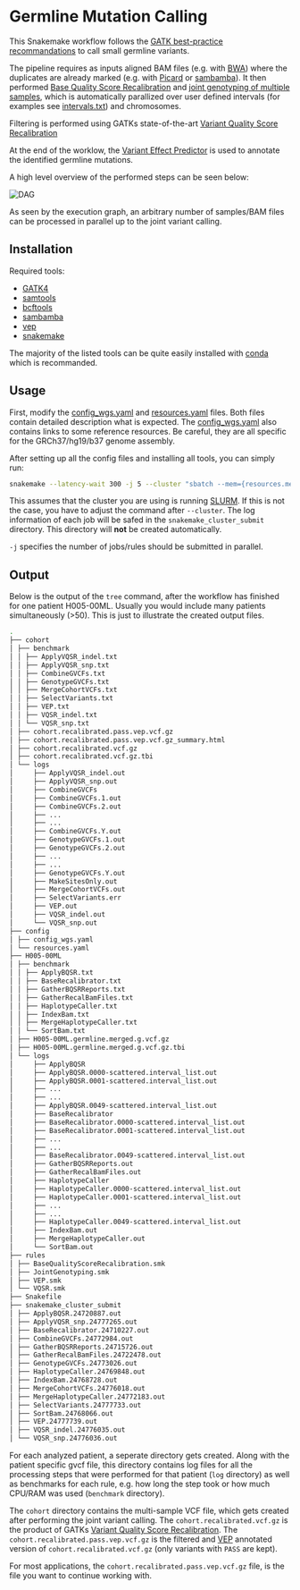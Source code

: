 # Germline Mutation Calling
This Snakemake workflow follows the
[GATK best-practice recommandations](https://gatk.broadinstitute.org/hc/en-us/articles/360035535932-Germline-short-variant-discovery-SNPs-Indels-) 
to call small germline variants.

The pipeline requires as inputs aligned BAM files (e.g. with [BWA](http://bio-bwa.sourceforge.net/bwa.shtml)) 
where the duplicates are already marked (e.g. with [Picard](https://gatk.broadinstitute.org/hc/en-us/articles/360037052812-MarkDuplicates-Picard-)
or [sambamba](https://lomereiter.github.io/sambamba/docs/sambamba-markdup.html)).
It then performed [Base Quality Score Recalibration](https://gatk.broadinstitute.org/hc/en-us/articles/360035890531-Base-Quality-Score-Recalibration-BQSR-) 
and [joint genotyping of multiple samples](https://gatk.broadinstitute.org/hc/en-us/articles/360035535932-Germline-short-variant-discovery-SNPs-Indels-),
which is automatically parallized over user defined intervals (for examples see [intervals.txt](inputs/WGS-interval-files-excluding-supercontigs/intervals.txt)) and chromosomes. 

Filtering is performed using GATKs state-of-the-art [Variant Quality Score Recalibration](https://gatk.broadinstitute.org/hc/en-us/articles/360035531112--How-to-Filter-variants-either-with-VQSR-or-by-hard-filtering)
 
At the end of the worklow, the [Variant Effect Predictor](https://www.ensembl.org/info/docs/tools/vep/index.html) is used to annotate the identified germline mutations.
 

A high level overview of the performed steps can be seen below: 

![DAG](imgs/dag.svg)

As seen by the execution graph, an arbitrary number of samples/BAM files 
can be processed in parallel up to the joint variant calling.

## Installation 
Required tools:
- [GATK4](https://github.com/broadinstitute/gatk/) 
- [samtools](http://www.htslib.org/download/) 
- [bcftools](http://www.htslib.org/download/) 
- [sambamba](https://lomereiter.github.io/sambamba/index.html)
- [vep](https://m.ensembl.org/info/docs/tools/vep/script/vep_download.html)
- [snakemake](https://snakemake.readthedocs.io/en/stable/) 

The majority of the listed tools can be quite easily installed with [conda](https://docs.conda.io/en/latest/) which is recommanded. 

## Usage
First, modify the [config_wgs.yaml](config/config_wgs.yaml) and [resources.yaml](config/resources.yaml) files.
Both files contain detailed description what is expected. The [config_wgs.yaml](config/config_wgs.yaml) also contains 
links to some reference resources. Be careful, they are all specific for the GRCh37/hg19/b37 genome assembly. 

After setting up all the config files and installing all tools, you can simply run: 
```bash
snakemake --latency-wait 300 -j 5 --cluster "sbatch --mem={resources.mem_mb} --time {resources.runtime_min} --cpus-per-task {threads} --job-name={rule}.%j --output snakemake_cluster_submit/{rule}.%j.out --mail-type=FAIL"
```
This assumes that the cluster you are using is running [SLURM](https://slurm.schedmd.com/documentation.html).
If this is not the case, you have to adjust the command after `--cluster`. The log information of each job will be safed in the `snakemake_cluster_submit` directory.
This directory will **not** be created automatically.

`-j` specifies the number of jobs/rules should be submitted in parallel.

## Output
Below is the output of the `tree` command, after the workflow has finished for one patient H005-00ML. 
Usually you would include many patients simultaneously (>50). This is just to illustrate the created output files. 
```bash
.
├── cohort
│ ├── benchmark
│ │ ├── ApplyVQSR_indel.txt
│ │ ├── ApplyVQSR_snp.txt
│ │ ├── CombineGVCFs.txt
│ │ ├── GenotypeGVCFs.txt
│ │ ├── MergeCohortVCFs.txt
│ │ ├── SelectVariants.txt
│ │ ├── VEP.txt
│ │ ├── VQSR_indel.txt
│ │ └── VQSR_snp.txt
│ ├── cohort.recalibrated.pass.vep.vcf.gz
│ ├── cohort.recalibrated.pass.vep.vcf.gz_summary.html
│ ├── cohort.recalibrated.vcf.gz
│ ├── cohort.recalibrated.vcf.gz.tbi
│ └── logs
│     ├── ApplyVQSR_indel.out
│     ├── ApplyVQSR_snp.out
│     ├── CombineGVCFs
│     ├── CombineGVCFs.1.out
│     ├── CombineGVCFs.2.out
│     ├── ...
│     ├── ...
│     ├── CombineGVCFs.Y.out
│     ├── GenotypeGVCFs.1.out
│     ├── GenotypeGVCFs.2.out
│     ├── ...
│     ├── ...
│     ├── GenotypeGVCFs.Y.out
│     ├── MakeSitesOnly.out
│     ├── MergeCohortVCFs.out
│     ├── SelectVariants.err
│     ├── VEP.out
│     ├── VQSR_indel.out
│     └── VQSR_snp.out
├── config
│ ├── config_wgs.yaml
│ └── resources.yaml
├── H005-00ML
│ ├── benchmark
│ │ ├── ApplyBQSR.txt
│ │ ├── BaseRecalibrator.txt
│ │ ├── GatherBQSRReports.txt
│ │ ├── GatherRecalBamFiles.txt
│ │ ├── HaplotypeCaller.txt
│ │ ├── IndexBam.txt
│ │ ├── MergeHaplotypeCaller.txt
│ │ └── SortBam.txt
│ ├── H005-00ML.germline.merged.g.vcf.gz
│ ├── H005-00ML.germline.merged.g.vcf.gz.tbi
│ └── logs
│     ├── ApplyBQSR
│     ├── ApplyBQSR.0000-scattered.interval_list.out
│     ├── ApplyBQSR.0001-scattered.interval_list.out
│     ├── ...
│     ├── ...
│     ├── ApplyBQSR.0049-scattered.interval_list.out
│     ├── BaseRecalibrator
│     ├── BaseRecalibrator.0000-scattered.interval_list.out
│     ├── BaseRecalibrator.0001-scattered.interval_list.out
│     ├── ...
│     ├── ...
│     ├── BaseRecalibrator.0049-scattered.interval_list.out
│     ├── GatherBQSRReports.out
│     ├── GatherRecalBamFiles.out
│     ├── HaplotypeCaller
│     ├── HaplotypeCaller.0000-scattered.interval_list.out
│     ├── HaplotypeCaller.0001-scattered.interval_list.out
│     ├── ...
│     ├── ...
│     ├── HaplotypeCaller.0049-scattered.interval_list.out
│     ├── IndexBam.out
│     ├── MergeHaplotypeCaller.out
│     └── SortBam.out
├── rules
│ ├── BaseQualityScoreRecalibration.smk
│ ├── JointGenotyping.smk
│ ├── VEP.smk
│ └── VQSR.smk
├── Snakefile
├── snakemake_cluster_submit
│ ├── ApplyBQSR.24720887.out
│ ├── ApplyVQSR_snp.24777265.out
│ ├── BaseRecalibrator.24710227.out
│ ├── CombineGVCFs.24772984.out
│ ├── GatherBQSRReports.24715726.out
│ ├── GatherRecalBamFiles.24722478.out
│ ├── GenotypeGVCFs.24773026.out
│ ├── HaplotypeCaller.24769848.out
│ ├── IndexBam.24768728.out
│ ├── MergeCohortVCFs.24776018.out
│ ├── MergeHaplotypeCaller.24772183.out
│ ├── SelectVariants.24777733.out
│ ├── SortBam.24768066.out
│ ├── VEP.24777739.out
│ ├── VQSR_indel.24776035.out
│ └── VQSR_snp.24776036.out
```
For each analyzed patient, a seperate directory gets created. Along with the patient specific gvcf file, this directory contains log files for all the processing steps that 
were performed for that patient (`log` directory) as well as benchmarks for each rule, e.g. how long the step took or how much CPU/RAM was used (`benchmark` directory).

The `cohort` directory contains the multi-sample VCF file, which gets created after performing the joint variant calling. 
The `cohort.recalibrated.vcf.gz` is the product of GATKs [Variant Quality Score Recalibration](https://gatk.broadinstitute.org/hc/en-us/articles/360035531112--How-to-Filter-variants-either-with-VQSR-or-by-hard-filtering).
The `cohort.recalibrated.pass.vep.vcf.gz` is the filtered and [VEP](https://www.ensembl.org/info/docs/tools/vep/index.html)  annotated version of `cohort.recalibrated.vcf.gz` (only variants with `PASS` are kept).

For most applications, the `cohort.recalibrated.pass.vep.vcf.gz` file, is the file you want to continue working with. 
